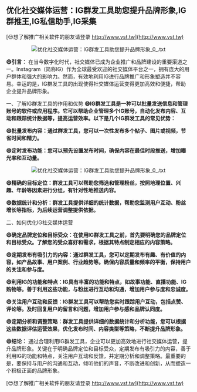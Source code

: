 ## **优化社交媒体运营：IG群发工具助您提升品牌形象,IG群推王,IG私信助手,IG采集**

[😍想了解推广相关软件的朋友请登录 http://www.vst.tw](http://www.vst.tw)

 <center><img src="https://vst.tw/MP4/tuiguang/png/2.png" alt="优化社交媒体运营：IG群发工具助您提升品牌形象_0_.txt"></center>

**😄引言：**
在当今数字化时代，社交媒体已成为企业推广和品牌建设的重要渠道之一。Instagram（简称IG）作为全球最受欢迎的社交媒体平台之一，拥有庞大的用户群体和强大的影响力。然而，有效地利用IG进行品牌推广和形象塑造并不容易。幸运的是，IG群发工具的出现使得社交媒体运营变得更加高效和便捷，帮助企业提升品牌形象。

一、了解IG群发工具的作用和优势
**😄IG群发工具是一种可以批量发送信息和管理账号的软件或应用程序。它可以帮助企业管理多个IG账号，自动化发布内容、互动和跟踪统计数据等，提高运营效率。以下是几个IG群发工具的常见优势：**

**😄批量发布内容：通过群发工具，您可以一次性发布多个帖子、图片或视频，节省时间和精力。**

**😄定时发布功能：您可以预先设置发布时间，确保内容在最佳时段推送，增加曝光率和互动量。**

 <center><img src="https://vst.tw/MP4/tuiguang/png/7.png" alt="优化社交媒体运营：IG群发工具助您提升品牌形象_0_.txt"></center>

**😄精确的目标定位：群发工具可以帮助您筛选和管理粉丝，按照地理位置、兴趣、年龄等因素进行分组，有针对性地推送内容。**

**😄数据统计和分析：群发工具提供详细的统计数据，帮助您监测用户互动、粉丝增长等指标，为后续运营调整提供依据。**

二、如何优化IG社交媒体运营

**😄确定品牌定位和目标受众：在使用IG群发工具之前，首先要明确您的品牌定位和目标受众。了解您的受众喜好和需求，根据其特点制定相应的内容策略。**

**😄定期发布有吸引力的内容：通过群发工具，您可以定期发布有趣、有价值的内容，如产品故事、用户案例、行业趋势等。确保内容质量和频率的平衡，保持用户的关注和参与度。**

**😄利用IG的功能和特点：IG具有丰富的功能和特点，如故事功能、直播功能、IG购物等。善于利用这些功能，与粉丝进行互动和沟通，增加用户参与度和忠诚度。**

**😄关注用户互动和反馈：IG群发工具可以帮助您实时跟踪用户互动，包括点赞、评论等。及时回复用户的留言和问题，增加用户参与感和品牌认同度。**

**😄定期分析和调整策略：群发工具提供详细的数据统计和分析功能，您可以根据这些数据评估运营效果，优化发布时间、内容类型等策略，不断提升品牌形象。**

**😄结论：**
通过合理利用IG群发工具，企业可以更加高效地进行社交媒体运营，提升品牌形象。关键在于明确品牌定位和目标受众，定期发布有吸引力的内容，善于利用IG的功能和特点，关注用户互动和反馈，并定期分析和调整策略。最重要的是，要保持与用户的沟通和互动，倾听他们的声音，不断改进和创新，从而塑造一个积极正面的品牌形象。

[😍想了解推广相关软件的朋友请登录 http://www.vst.tw](http://www.vst.tw)



